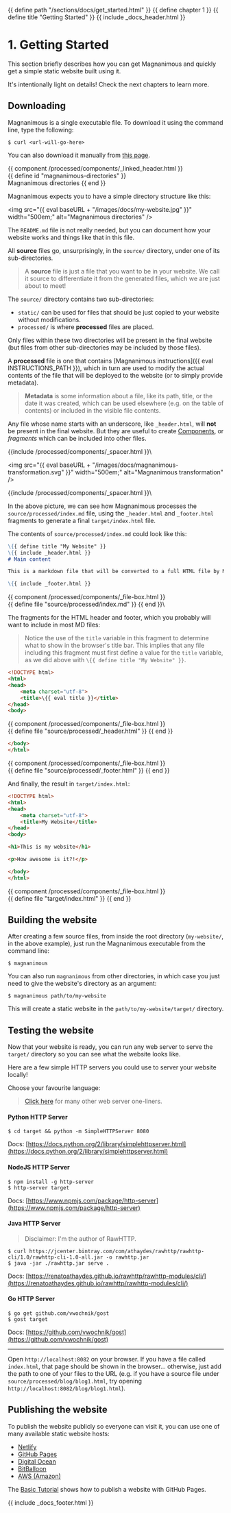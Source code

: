 {{ define path "/sections/docs/get_started.html" }}
{{ define chapter 1 }}
{{ define title "Getting Started" }}
{{ include _docs_header.html }}

# 1. Getting Started

This section briefly describes how you can get Magnanimous and quickly get a simple static website built using it.

It's intentionally light on details! Check the next chapters to learn more. 

## Downloading

Magnanimous is a single executable file. To download it using the command line, type the following:

```
$ curl <url-will-go-here>
```

You can also download it manually from [this page](link-will-go-here).

{{ component /processed/components/_linked_header.html }}\
{{ define id "magnanimous-directories" }}\
Magnanimous directories
{{ end }}

Magnanimous expects you to have a simple directory structure like this:

<img src="{{ eval baseURL + "/images/docs/my-website.jpg"  }}" width="500em;" alt="Magnanimous directories" />

The `README.md` file is not really needed, but you can document how your website works and things like that in this file.

All **source** files go, unsurprisingly, in the `source/` directory, under one of its sub-directories.

> A **source** file is just a file that you want to be in your website. We call it source to differentiate it from
  the generated files, which we are just about to meet!

The `source/` directory contains two sub-directories:

* `static/` can be used for files that should be just copied to your website without modifications.
* `processed/` is where **processed** files are placed.

Only files within these two directories will be present in the final website (but files from
other sub-directories may be included by those files).

A **processed** file is one that contains [Magnanimous instructions]({{ eval INSTRUCTIONS_PATH }}), which in turn are 
used to modify the actual contents of the file that will be deployed to the website (or to simply provide metadata).

> **Metadata** is some information about a file, like its path, title, or the date it was created, which can be used 
  elsewhere (e.g. on the table of contents) or included in the visible file contents.
  
Any file whose name starts with an underscore, like `_header.html`, will **not** be present in the final website.
But they are useful to create [Components](components.html), or _fragments_ which can be included into other files.

{{include /processed/components/_spacer.html }}\

<img src="{{ eval baseURL + "/images/docs/magnanimous-transformation.svg" }}" width="500em;" alt="Magnanimous transformation" />

{{include /processed/components/_spacer.html }}\

In the above picture, we can see how Magnanimous processes the `source/processed/index.md` file, using the 
`_header.html` and `_footer.html` fragments to generate a final `target/index.html` file.

The contents of `source/processed/index.md` could look like this:

```markdown
\{{ define title "My Website" }}
\{{ include _header.html }}
# Main content

This is a markdown file that will be converted to a full HTML file by Magnanimous!

\{{ include _footer.html }} 
```

{{ component /processed/components/_file-box.html }}\
    {{ define file "source/processed/index.md" }}
{{ end }}\

The fragments for the HTML header and footer, which you probably will want to include in most MD files:

> Notice the use of the `title` variable in this fragment to determine what to show in the browser's title bar.
  This implies that any file including this fragment must first define a value for the `title` variable, as we
  did above with `\{{ define title "My Website" }}`.

```html
<!DOCTYPE html>
<html>
<head>
    <meta charset="utf-8">
    <title>\{{ eval title }}</title>
</head>
<body>
```

{{ component /processed/components/_file-box.html }}\
    {{ define file "source/processed/_header.html" }}
{{ end }}

```html
</body>
</html>
```

{{ component /processed/components/_file-box.html }}\
    {{ define file "source/processed/_footer.html" }}
{{ end }}

And finally, the result in `target/index.html`:

```html
<!DOCTYPE html>
<html>
<head>
    <meta charset="utf-8">
    <title>My Website</title>
</head>
<body>

<h1>This is my website</h1>

<p>How awesome is it?!</p>

</body>
</html>
```

{{ component /processed/components/_file-box.html }}\
    {{ define file "target/index.html" }}
{{ end }}

## Building the website

After creating a few source files, from inside the root directory (`my-website/`, in the above example), just run the
Magnanimous executable from the command line:

```
$ magnanimous
```

You can also run `magnanimous` from other directories, in which case you just need to give the website's directory
as an argument:

```
$ magnanimous path/to/my-website
```

This will create a static website in the `path/to/my-website/target/` directory.

## Testing the website

Now that your website is ready, you can run any web server to serve the `target/` directory so you can see what
the website looks like.

Here are a few simple HTTP servers you could use to server your website locally!

Choose your favourite language:
  
> [Click here](https://gist.github.com/willurd/5720255) for many other web server one-liners.

#### Python HTTP Server

```
$ cd target && python -m SimpleHTTPServer 8080
```

Docs: [https://docs.python.org/2/library/simplehttpserver.html](https://docs.python.org/2/library/simplehttpserver.html)

#### NodeJS HTTP Server

```
$ npm install -g http-server
$ http-server target
```

Docs: [https://www.npmjs.com/package/http-server](https://www.npmjs.com/package/http-server)

#### Java HTTP Server

> Disclaimer: I'm the author of RawHTTP.

```
$ curl https://jcenter.bintray.com/com/athaydes/rawhttp/rawhttp-cli/1.0/rawhttp-cli-1.0-all.jar -o rawhttp.jar
$ java -jar ./rawhttp.jar serve .
```

Docs: [https://renatoathaydes.github.io/rawhttp/rawhttp-modules/cli/](https://renatoathaydes.github.io/rawhttp/rawhttp-modules/cli/)

#### Go HTTP Server

```
$ go get github.com/vwochnik/gost
$ gost target
```

Docs: [https://github.com/vwochnik/gost](https://github.com/vwochnik/gost)

<hr/>

Open `http://localhost:8082` on your browser. If you have a file called `index.html`, that page should be shown
in the browser... otherwise, just add the path to one of your files to the URL (e.g. if you have a source file under 
`source/processed/blog/blog1.html`, try opening `http://localhost:8082/blog/blog1.html`).

## Publishing the website

To publish the website publicly so everyone can visit it, you can use one of many available static website hosts:

* [Netlify](https://www.netlify.com/)
* [GitHub Pages](https://pages.github.com/)
* [Digital Ocean](https://www.digitalocean.com/)
* [BitBalloon](https://www.bitballoon.com/)
* [AWS (Amazon)](http://docs.aws.amazon.com/gettingstarted/latest/swh/website-hosting-intro.html)

The [Basic Tutorial](basic_tutorial.html) shows how to publish a website with GitHub Pages. 

{{ include _docs_footer.html }}
